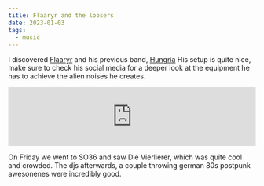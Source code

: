 ```yaml
---
title: Flaaryr and the loosers
date: 2023-01-03
tags:
  - music
---
```


I discovered [Flaaryr](https://flaaryr.bandcamp.com/) and his previous band, [Hungría](https://hungria.bandcamp.com/album/cumbre-de-nieves-perpetuas) His setup is quite nice, make sure to check his social media for a deeper look at the equipment he has to achieve the alien noises he creates.

<div style="display: flex; justify-content: center;">
<iframe style="border: 0; width: 700px; height: 120px;" src="https://bandcamp.com/EmbeddedPlayer/album=2940750360/size=large/bgcol=ffffff/linkcol=0687f5/tracklist=false/artwork=small/transparent=true/" seamless><a href="https://hungria.bandcamp.com/album/cumbre-de-nieves-perpetuas">Cumbre de Nieves Perpetuas by Hungría</a></iframe>
</div>

On Friday we went to SO36 and saw Die Vierlierer, which was quite cool and crowded. The djs afterwards, a couple throwing german 80s postpunk awesonenes were incredibly good.